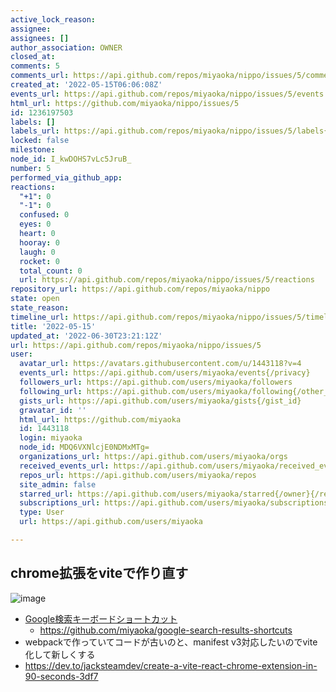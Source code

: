 ```yaml
---
active_lock_reason: 
assignee: 
assignees: []
author_association: OWNER
closed_at: 
comments: 5
comments_url: https://api.github.com/repos/miyaoka/nippo/issues/5/comments
created_at: '2022-05-15T06:06:08Z'
events_url: https://api.github.com/repos/miyaoka/nippo/issues/5/events
html_url: https://github.com/miyaoka/nippo/issues/5
id: 1236197503
labels: []
labels_url: https://api.github.com/repos/miyaoka/nippo/issues/5/labels{/name}
locked: false
milestone: 
node_id: I_kwDOHS7vLc5JruB_
number: 5
performed_via_github_app: 
reactions:
  "+1": 0
  "-1": 0
  confused: 0
  eyes: 0
  heart: 0
  hooray: 0
  laugh: 0
  rocket: 0
  total_count: 0
  url: https://api.github.com/repos/miyaoka/nippo/issues/5/reactions
repository_url: https://api.github.com/repos/miyaoka/nippo
state: open
state_reason: 
timeline_url: https://api.github.com/repos/miyaoka/nippo/issues/5/timeline
title: '2022-05-15'
updated_at: '2022-06-30T23:21:12Z'
url: https://api.github.com/repos/miyaoka/nippo/issues/5
user:
  avatar_url: https://avatars.githubusercontent.com/u/1443118?v=4
  events_url: https://api.github.com/users/miyaoka/events{/privacy}
  followers_url: https://api.github.com/users/miyaoka/followers
  following_url: https://api.github.com/users/miyaoka/following{/other_user}
  gists_url: https://api.github.com/users/miyaoka/gists{/gist_id}
  gravatar_id: ''
  html_url: https://github.com/miyaoka
  id: 1443118
  login: miyaoka
  node_id: MDQ6VXNlcjE0NDMxMTg=
  organizations_url: https://api.github.com/users/miyaoka/orgs
  received_events_url: https://api.github.com/users/miyaoka/received_events
  repos_url: https://api.github.com/users/miyaoka/repos
  site_admin: false
  starred_url: https://api.github.com/users/miyaoka/starred{/owner}{/repo}
  subscriptions_url: https://api.github.com/users/miyaoka/subscriptions
  type: User
  url: https://api.github.com/users/miyaoka

---
```

## chrome拡張をviteで作り直す

![image](https://user-images.githubusercontent.com/1443118/168464041-966e82e4-0ed5-4dc6-856c-6a38e41c363d.png)

- [Google検索キーボードショートカット](https://chrome.google.com/webstore/detail/google-search-results-sho/dchaandmcifgjemlhiekookpgjmkcelg)
  - https://github.com/miyaoka/google-search-results-shortcuts
- webpackで作っていてコードが古いのと、manifest v3対応したいのでvite化して新しくする
- https://dev.to/jacksteamdev/create-a-vite-react-chrome-extension-in-90-seconds-3df7
